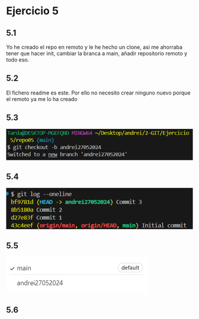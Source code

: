 # Ejercicio 5

## 5.1
Yo he creado el repo en remoto y le he hecho un clone, asi me ahorraba tener que hacer init, cambiar la branca a main, añadir repositorio remoto y todo eso.

## 5.2
El fichero readme es este. Por ello no necesito crear ninguno nuevo porque el remoto ya me lo ha creado

## 5.3
![alt text](image.png)

## 5.4
![alt text](image-1.png)

## 5.5
![alt text](image-2.png)

## 5.6
